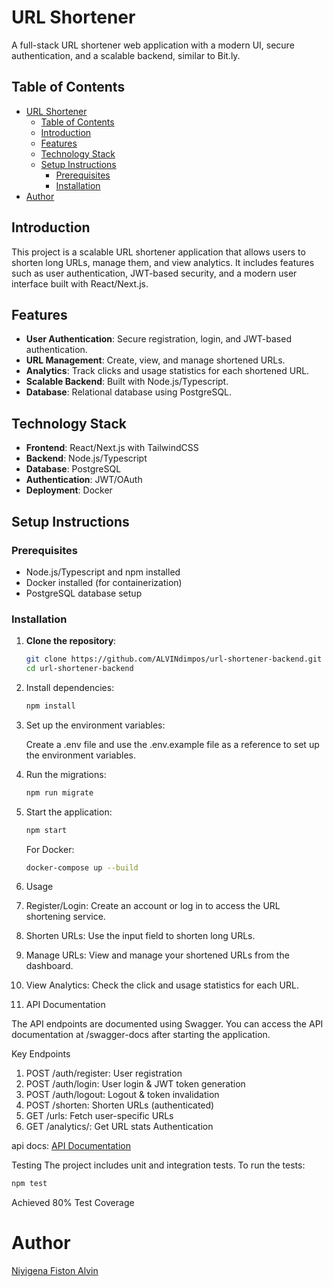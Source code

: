 # URL Shortener

A full-stack URL shortener web application with a modern UI, secure authentication, and a scalable backend, similar to Bit.ly.

## Table of Contents

- [URL Shortener](#url-shortener)
  - [Table of Contents](#table-of-contents)
  - [Introduction](#introduction)
  - [Features](#features)
  - [Technology Stack](#technology-stack)
  - [Setup Instructions](#setup-instructions)
    - [Prerequisites](#prerequisites)
    - [Installation](#installation)
- [Author](#author)

## Introduction

This project is a scalable URL shortener application that allows users to shorten long URLs, manage them, and view analytics. It includes features such as user authentication, JWT-based security, and a modern user interface built with React/Next.js.

## Features

- **User Authentication**: Secure registration, login, and JWT-based authentication.
- **URL Management**: Create, view, and manage shortened URLs.
- **Analytics**: Track clicks and usage statistics for each shortened URL.
- **Scalable Backend**: Built with Node.js/Typescript.
- **Database**: Relational database using PostgreSQL.

## Technology Stack

- **Frontend**: React/Next.js with TailwindCSS
- **Backend**: Node.js/Typescript
- **Database**: PostgreSQL
- **Authentication**: JWT/OAuth
- **Deployment**: Docker

## Setup Instructions

### Prerequisites

- Node.js/Typescript and npm installed
- Docker installed (for containerization)
- PostgreSQL database setup

### Installation

1. **Clone the repository**:
   ```bash
   git clone https://github.com/ALVINdimpos/url-shortener-backend.git
   cd url-shortener-backend
   ```

2. Install dependencies:

   ```bash
   npm install
   ```

3. Set up the environment variables:

   Create a .env file  and use the .env.example file as a reference to set up the environment variables.

4. Run the migrations:

   ```bash
   npm run migrate
   ```

5. Start the application:

   ```bash
   npm start
   ```

   For Docker:

   ```bash
   docker-compose up --build
   ```

6. Usage

7. Register/Login: Create an account or log in to access the URL shortening service.
8. Shorten URLs: Use the input field to shorten long URLs.
9. Manage URLs: View and manage your shortened URLs from the dashboard.
10. View Analytics: Check the click and usage statistics for each URL.
11. API Documentation

The API endpoints are documented using Swagger. You can access the API documentation at /swagger-docs after starting the application.

Key Endpoints

1. POST /auth/register: User registration
2. POST /auth/login: User login & JWT token generation
3. POST /auth/logout: Logout & token invalidation
4. POST /shorten: Shorten URLs (authenticated)
5. GET /urls: Fetch user-specific URLs
6. GET /analytics/: Get URL stats
Authentication

api docs: [API Documentation](https://url-shortener-backend-5qi6.onrender.com/api-docs/#/)

Testing
The project includes unit and integration tests. To run the tests:

```bash
npm test
```

Achieved 80% Test Coverage


# Author

[Niyigena Fiston Alvin](https://www.linkedin.com/in/fistonalvin/)